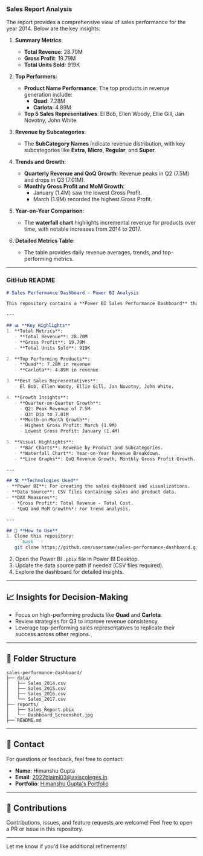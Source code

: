 

### **Sales Report Analysis**
The report provides a comprehensive view of sales performance for the year 2014. Below are the key insights:

1. **Summary Metrics**:
   - **Total Revenue**: 28.70M
   - **Gross Profit**: 19.79M
   - **Total Units Sold**: 919K

2. **Top Performers**:
   - **Product Name Performance**: The top products in revenue generation include:
     - **Quad**: 7.28M
     - **Carlota**: 4.89M
   - **Top 5 Sales Representatives**: El Bob, Ellen Woody, Ellie Gill, Jan Novotny, John White.

3. **Revenue by Subcategories**:
   - The **SubCategory Names** indicate revenue distribution, with key subcategories like **Extra**, **Micro**, **Regular**, and **Super**.

4. **Trends and Growth**:
   - **Quarterly Revenue and QoQ Growth**: Revenue peaks in Q2 (7.5M) and drops in Q3 (7.01M).
   - **Monthly Gross Profit and MoM Growth**:
     - January (1.4M) saw the lowest Gross Profit.
     - March (1.9M) recorded the highest Gross Profit.

5. **Year-on-Year Comparison**:
   - The **waterfall chart** highlights incremental revenue for products over time, with notable increases from 2014 to 2017.

6. **Detailed Metrics Table**:
   - The table provides daily revenue averages, trends, and top-performing metrics.

---

### **GitHub README**

```markdown
# Sales Performance Dashboard - Power BI Analysis

This repository contains a **Power BI Sales Performance Dashboard** that analyzes sales, revenue, and gross profit trends. The report is designed to provide actionable insights for stakeholders, enabling data-driven decisions.

---

## 📊 **Key Highlights**
1. **Total Metrics**:
   - **Total Revenue**: 28.70M
   - **Gross Profit**: 19.79M
   - **Total Units Sold**: 919K

2. **Top Performing Products**:
   - **Quad**: 7.28M in revenue
   - **Carlota**: 4.89M in revenue

3. **Best Sales Representatives**:
   - El Bob, Ellen Woody, Ellie Gill, Jan Novotny, John White.

4. **Growth Insights**:
   - **Quarter-on-Quarter Growth**:
     - Q2: Peak Revenue of 7.5M
     - Q3: Dip to 7.01M
   - **Month-on-Month Growth**:
     - Highest Gross Profit: March (1.9M)
     - Lowest Gross Profit: January (1.4M)

5. **Visual Highlights**:
   - **Bar Charts**: Revenue by Product and Subcategories.
   - **Waterfall Chart**: Year-on-Year Revenue Breakdown.
   - **Line Graphs**: QoQ Revenue Growth, Monthly Gross Profit Growth.

---

## 🛠️ **Technologies Used**
- **Power BI**: For creating the sales dashboard and visualizations.
- **Data Source**: CSV files containing sales and product data.
- **DAX Measures**:
  - *Gross Profit*: Total Revenue - Total Cost.
  - *QoQ and MoM Growth%*: For trend analysis.

---

## 🚀 **How to Use**
1. Clone this repository:
   ```bash
   git clone https://github.com/username/sales-performance-dashboard.git
   ```
2. Open the Power BI `.pbix` file in Power BI Desktop.
3. Update the data source path if needed (CSV files required).
4. Explore the dashboard for detailed insights.

---

## 📈 **Insights for Decision-Making**
- Focus on high-performing products like **Quad** and **Carlota**.
- Review strategies for Q3 to improve revenue consistency.
- Leverage top-performing sales representatives to replicate their success across other regions.

---

## 📝 **Folder Structure**
```
sales-performance-dashboard/
├── data/
│   ├── Sales_2014.csv
│   ├── Sales_2015.csv
│   ├── Sales_2016.csv
│   └── Sales_2017.csv
├── reports/
│   ├── Sales_Report.pbix
│   └── Dashboard_Screenshot.jpg
├── README.md
```

---

## 📧 **Contact**
For questions or feedback, feel free to contact:
- **Name**: Himanshu Gupta
- **Email**: 2022blaiml03@axiscoleges.in
- **Portfolio**: [Himanshu Gupta's Portfolio](https://himansh9532.github.io/Himansh-Gupta-Portfollio/)

---

## 🌟 **Contributions**
Contributions, issues, and feature requests are welcome! Feel free to open a PR or issue in this repository.

---


Let me know if you'd like additional refinements!
